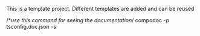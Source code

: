 This is a template project. Different templates are added and can be reused

/**use this command for seeing the documentation*/
 compodoc -p tsconfig.doc.json -s 
